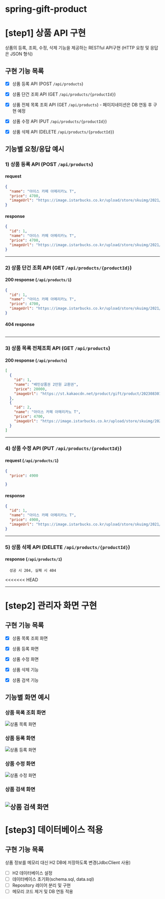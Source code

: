 # spring-gift-product

# [step1] 상품 API 구현


상품의 등록, 조회, 수정, 삭제 기능을 제공하는 RESTful API구현
(HTTP 요청 및 응답은 JSON 형식)

## 구현 기능 목록


- [x] 상품 등록 API (POST `/api/products`)
- [x] 상품 단건 조회 API (GET `/api/products/{productId}`)
- [x] 상품 전체 목록 조회 API (GET `/api/products`) - 페이지네이션은 DB 연동 후 구현 예정
- [x] 상품 수정 API (PUT `/api/products/{productId}`)
- [x] 상품 삭제 API (DELETE `/api/products/{productId}`)


## 기능별 요청/응답 예시

### 1) 상품 등록 API (POST `/api/products`)

#### request

```json
{
  "name": "아이스 카페 아메리카노 T",
  "price": 4700,
  "imageUrl": "https://image.istarbucks.co.kr/upload/store/skuimg/2021/04/[110563]_20210426095937947.jpg"
}
```
#### response 
```json
{
  "id": 1,
  "name": "아이스 카페 아메리카노 T",
  "price": 4700,
  "imageUrl": "https://image.istarbucks.co.kr/upload/store/skuimg/2021/04/[110563]_20210426095937947.jpg"
}
```
---
### 2) 상품 단건 조회 API (GET `/api/products/{productId}`)

#### 200 response (`/api/products/1`)
```json
{
  "id": 1,
  "name": "아이스 카페 아메리카노 T",
  "price": 4700,
  "imageUrl": "https://image.istarbucks.co.kr/upload/store/skuimg/2021/04/[110563]_20210426095937947.jpg"
}
```
#### 404 response
```json

```
---
### 3) 상품 목록 전체조회 API (GET `/api/products`)

#### 200 response (`/api/products`)
```json
[
  {
    "id": 1,
    "name": "배민상품권 2만원 교환권",
    "price": 20000,
    "imageUrl": "https://st.kakaocdn.net/product/gift/product/20230830170233_21660381ee6d4c06ac0abe956468d0d2.png"
  },
  {
    "id": 2,
    "name": "아이스 카페 아메리카노 T",
    "price": 4700,
    "imageUrl": "https://image.istarbucks.co.kr/upload/store/skuimg/2021/04/[110563]_20210426095937947.jpg"
  }
]
```
---
### 4) 상품 수정 API (PUT `/api/products/{productId}`)

#### request (`/api/products/1`)
```json
{
  "price": 4900

}
```
#### response 
```json
{
  "id": 1,
  "name": "아이스 카페 아메리카노 T",
  "price": 4900,
  "imageUrl": "https://image.istarbucks.co.kr/upload/store/skuimg/2021/04/[110563]_20210426095937947.jpg"
}
```
---
### 5) 상품 삭제 API (DELETE `/api/products/{productId}`)

#### response (`/api/products/1`)
```
  성공 시 204, 실패 시 404
```
<<<<<<< HEAD

---

# [step2] 관리자 화면 구현

## 구현 기능 목록

- [x] 상품 목록 조회 화면
- [x] 상품 등록 화면
- [x] 상품 수정 화면
- [x] 상품 삭제 기능
- [x] 상품 검색 기능


## 기능별 화면 예시

### 상품 목록 조회 화면
![상품 목록 화면](images/2025-06-26-145328.png)

### 상품 등록 화면
![상품 등록 화면](images/2025-06-26-160747.png)

### 상품 수정 화면
![상품 수정 화면](images/2025-06-26-182447.png)

### 상품 검색 화면
![상품 검색 화면](images/2025-06-26-232130.png)
---

# [step3] 데이터베이스 적용

## 구현 기능 목록

상품 정보를 메모리 대신 H2 DB에 저장하도록 변경(JdbcClient 사용)

- [ ] H2 데이터베이스 설정
- [ ] 데이터베이스 초기화(schema.sql, data.sql)
- [ ] Repository 레이어 분리 및 구현 
- [ ] 메모리 코드 제거 및 DB 연동 적용 
